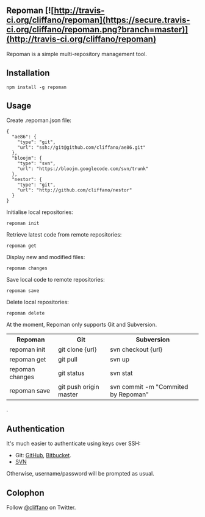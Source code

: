 Repoman [![http://travis-ci.org/cliffano/repoman](https://secure.travis-ci.org/cliffano/repoman.png?branch=master)](http://travis-ci.org/cliffano/repoman)
-------

Repoman is a simple multi-repository management tool.

Installation
------------

    npm install -g repoman

Usage
-----

Create .repoman.json file:

    {
      "ae86": {
        "type": "git",
        "url": "ssh://git@github.com/cliffano/ae86.git"
      },
      "bloojm": {
        "type": "svn",
        "url": "https://bloojm.googlecode.com/svn/trunk"
      },
      "nestor": {
        "type": "git",
        "url": "http://github.com/cliffano/nestor"
      }
    }

Initialise local repositories:

    repoman init

Retrieve latest code from remote repositories:

    repoman get

Display new and modified files:

    repoman changes

Save local code to remote repositories:

    repoman save

Delete local repositories:

    repoman delete

At the moment, Repoman only supports Git and Subversion.

<table>
  <tr>
    <th>Repoman</th>
    <th>Git</th>
    <th>Subversion</th>
  </tr>
  <tr>
    <td>repoman init</td>
    <td>git clone {url}</td>
    <td>svn checkout {url}</td>
  </tr>
  <tr>
    <td>repoman get</td>
    <td>git pull</td>
    <td>svn up</td>
  </tr>
  <tr>
    <td>repoman changes</td>
    <td>git status</td>
    <td>svn stat</td>
  </tr>
  <tr>
    <td>repoman save</td>
    <td>git push origin master</td>
    <td>svn commit -m "Commited by Repoman"</td>
  </tr>
</table>
.

Authentication
--------------

It's much easier to authenticate using keys over SSH:

* Git: [GitHub](http://help.github.com/set-up-git-redirect/), [Bitbucket](http://confluence.atlassian.com/display/BITBUCKET/Using+the+SSH+protocol+with+bitbucket).
* [SVN](http://tortoisesvn.net/ssh_howto.html)

Otherwise, username/password will be prompted as usual.

Colophon
--------

Follow [@cliffano](http://twitter.com/cliffano) on Twitter.
